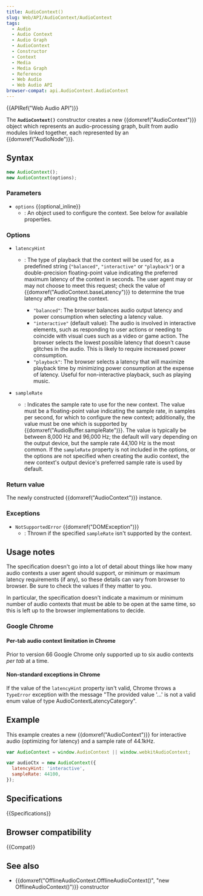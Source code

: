 ```yaml
---
title: AudioContext()
slug: Web/API/AudioContext/AudioContext
tags:
  - Audio
  - Audio Context
  - Audio Graph
  - AudioContext
  - Constructor
  - Context
  - Media
  - Media Graph
  - Reference
  - Web Audio
  - Web Audio API
browser-compat: api.AudioContext.AudioContext
---
```

{{APIRef("Web Audio API")}}

The **`AudioContext()`** constructor
creates a new {{domxref("AudioContext")}} object which represents an audio-processing
graph, built from audio modules linked together, each represented by an
{{domxref("AudioNode")}}.

## Syntax

```js
new AudioContext();
new AudioContext(options);
```

### Parameters

- `options` {{optional_inline}}
  - : An object used to configure the context. See below for available properties.

### Options

- `latencyHint`

  - : The type of playback that the context will be used for, as a predefined string (`"balanced"`, `"interactive"` or `"playback"`) or a double-precision floating-point value indicating the preferred maximum latency of the context in seconds. The user agent may or may not choose to meet this request; check the value of {{domxref("AudioContext.baseLatency")}} to determine the true latency after creating the context.

    - `"balanced"`: The browser balances audio output latency and power consumption when selecting a latency value.
    - `"interactive"` (default value): The audio is involved in interactive elements, such as responding to user actions or needing to coincide with visual cues such as a video or game action. The browser selects the lowest possible latency that doesn't cause glitches in the audio. This is likely to require increased power consumption.
    - `"playback"`: The browser selects a latency that will maximize playback time by minimizing power consumption at the expense of latency. Useful for non-interactive playback, such as playing music.

- `sampleRate`
  - : Indicates the sample rate to use for the new context. The value must be a floating-point value indicating the sample
    rate, in samples per second, for which to configure the new context; additionally, the
    value must be one which is supported by {{domxref("AudioBuffer.sampleRate")}}.
    The value is typically be between 8,000 Hz and 96,000 Hz; the default will vary depending on the output device, but the sample rate 44,100 Hz is the most common.
    If the `sampleRate` property is not included in the options, or the options are not specified when creating the audio context, the new context's output device's preferred sample rate is used by default.

### Return value

The newly constructed {{domxref("AudioContext")}} instance.

### Exceptions

- `NotSupportedError` {{domxref("DOMException")}}
  - : Thrown if the specified `sampleRate` isn't supported by the context.

## Usage notes

The specification doesn't go into a lot of detail about things like how many audio
contexts a user agent should support, or minimum or maximum latency requirements (if
any), so these details can vary from browser to browser. Be sure to check the values if
they matter to you.

In particular, the specification doesn't indicate a maximum or minimum number of audio
contexts that must be able to be open at the same time, so this is left up to the
browser implementations to decide.

### Google Chrome

#### Per-tab audio context limitation in Chrome

Prior to version 66 Google Chrome only supported up to six audio contexts _per
tab_ at a time.

#### Non-standard exceptions in Chrome

If the value of the `latencyHint` property isn't valid,
Chrome throws a `TypeError` exception with the message
"The provided value '...' is not a valid enum value of type
AudioContextLatencyCategory".

## Example

This example creates a new {{domxref("AudioContext")}} for interactive audio
(optimizing for latency) and a sample rate of 44.1kHz.

```js
var AudioContext = window.AudioContext || window.webkitAudioContext;

var audioCtx = new AudioContext({
  latencyHint: 'interactive',
  sampleRate: 44100,
});
```

## Specifications

{{Specifications}}

## Browser compatibility

{{Compat}}

## See also

- {{domxref("OfflineAudioContext.OfflineAudioContext()", "new
    OfflineAudioContext()")}} constructor
